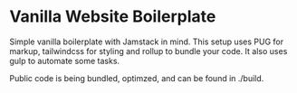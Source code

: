 # Vanilla Website Boilerplate
Simple vanilla boilerplate with Jamstack in mind.
This setup uses PUG for markup, tailwindcss for styling and rollup to bundle your code.
It also uses gulp to automate some tasks.

Public code is being bundled, optimzed, and can be found in ./build.
